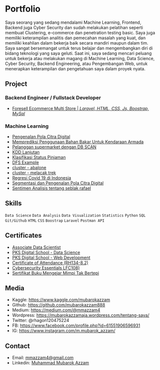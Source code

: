 # Portfolio

Saya seorang yang sedang mendalami Machine Learning, Frontend, Backend juga Cyber Security dan sudah melakukan pelatihan seperti membuat Clustering, e-commerce dan penetration testing basic. Saya juga memiliki keterampilan analitis dan pemecahan masalah yang kuat, dan memiliki keahlian dalam bekerja baik secara mandiri maupun dalam tim. Saya sangat bersemangat untuk terus belajar dan mengembangkan diri di bidang teknologi yang saya geluti. Saat ini, saya sedang mencari peluang untuk bekerja atau melakukan magang di Machine Learning, Data Science, Cyber Security, Backend Engineering, atau Pengembangan Web, untuk menerapkan keterampilan dan pengetahuan saya dalam proyek nyata.

## Project

### Backend Engineer / Fullstack Developer
- [Foresell Ecommerce Multi Store | *Laravel, HTML, CSS, Js, Boostrap, MySql*](https://github.com/baihaqiyazid/project-foresell)

### Machine Learning
- [Pengenalan Pola Citra Digital](https://www.kaggle.com/mubarokazzam/pengenalan-pola-citra-digital)
- [Memprediksi Penggunaan Bahan Bakar Untuk Kendaraan Armada](https://colab.research.google.com/drive/1rrwLDKfy6tUdwt7yG2IXdEwQTaQszfwR#scrollTo=8QbmuNB8Wd2k)
- [Pelanggan supermarket dengan DB SCAN](https://www.kaggle.com/mubarokazzam/pelanggan-supermarket-dengan-db-scan)
- [KDD Lanjutan](https://www.kaggle.com/mubarokazzam/kdd-lanjutan)
- [Klasifikasi Status Pinjaman](https://www.kaggle.com/mubarokazzam/klasifikasi-status-pinjaman)
- [DFS Example](https://www.kaggle.com/mubarokazzam/dfs-example)
- [cluster - abalone](https://www.kaggle.com/mubarokazzam/cluster-abalone)
- [cluster - melacak trek](https://www.kaggle.com/mubarokazzam/cluster-melacak-trek)
- [Regresi Covid 19 di Indonesia](https://www.kaggle.com/mubarokazzam/regresi-covid-19-di-indonesia)
- [Segmentasi dan Pengenalan Pola Citra Digital](https://www.kaggle.com/mubarokazzam/segmentasi-dan-pengenalan-pola-citra-digital)
- [Sentimen Analisis tentang seblak rafael](https://colab.research.google.com/drive/1Oj4i7WE86En_Jbrcq-C9lvuKNaZymCPT?usp=sharing)

## Skills

`Data Science` `Data Analysis` `Data Visualization` 
`Statistics`  `Python` `SQL` `Git/Github` 
`HTML`  `CSS` `Boostrap`  `Laravel` 
`Postman API` 

## Certificates

- [Associate Data Scientist ](https://drive.google.com/file/d/1Q6WC6qkEERXygssP4XTnNeMW_BahtE6m/view?usp=drive_link)
- [PKS Digital School - Data Science](https://drive.google.com/file/d/1yJQvrLEDaKxd5BKwqam8Okgxjmer_VVP/view?usp=drive_link)
- [PKS Digital School - Web Development](https://drive.google.com/file/d/1NYbgq63JNtOCjGtnOdvLGJYbVqmqhXyT/view?usp=drive_link)
- [Certificate of Attendance (RH134-8.2)](https://drive.google.com/file/d/1QKCnIgWyYcL4xcPrNTgrMeSGgfF375DL/view?usp=drive_link)
- [Cybersecurity Essentials LFC108)](https://drive.google.com/file/d/1IuXXXrWRhFWtKXOND7SCjobVk9gfeBrA/view?usp=drive_link)
- [Sertifikat Buku Mengejar Mimpi Tak Bertepi](https://drive.google.com/drive/folders/1qOmmdY3-ITyDQ1lvxCva8rgc8WkjbKvS)


## Media
- Kaggle: https://www.kaggle.com/mubarokazzam
- Github: https://github.com/mubarokazzam888
- Medium: https://medium.com/@mmazzam4
- Wordpress: https://mubarokazzamaja.wordpress.com/tentang-saya/
- Twitter: @rhagon120475224
- FB: https://www.facebook.com/profile.php?id=61551906596931
- IG: https://www.instagram.com/m.mubarok_azzam/

## Contact
- Email: mmazzam4@gmail.com
- Linkedin: [Muhammad Mubarok Azzam](https://www.linkedin.com/in/muhammad-mubarok-azzam-711a65237/)

